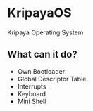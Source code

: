 # KripayaOS
Kripaya Operating System

## What can it do?
  - Own Bootloader
  - Global Descriptor Table
  - Interrupts
  - Keyboard
  - Mini Shell
